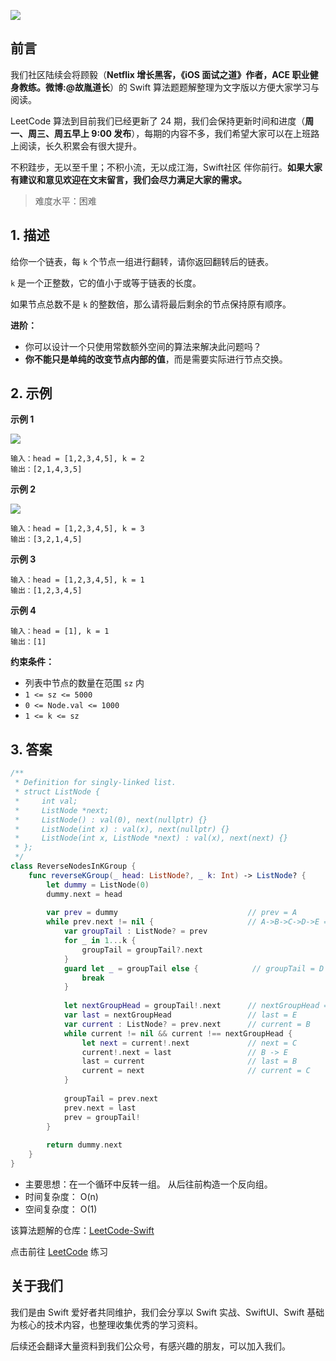 ![](https://upload-images.jianshu.io/upload_images/2829694-8d80389416deefc4.png?imageMogr2/auto-orient/strip%7CimageView2/2/w/1240)

## 前言

我们社区陆续会将顾毅（**Netflix 增长黑客，《iOS 面试之道》作者，ACE 职业健身教练。微博:@故胤道长**）的 Swift 算法题题解整理为文字版以方便大家学习与阅读。

LeetCode 算法到目前我们已经更新了 24 期，我们会保持更新时间和进度（**周一、周三、周五早上 9:00 发布**），每期的内容不多，我们希望大家可以在上班路上阅读，长久积累会有很大提升。

不积跬步，无以至千里；不积小流，无以成江海，Swift社区 伴你前行。**如果大家有建议和意见欢迎在文末留言，我们会尽力满足大家的需求。**

> 难度水平：困难

## 1. 描述

给你一个链表，每 `k` 个节点一组进行翻转，请你返回翻转后的链表。

`k` 是一个正整数，它的值小于或等于链表的长度。

如果节点总数不是 `k` 的整数倍，那么请将最后剩余的节点保持原有顺序。

**进阶：**

* 你可以设计一个只使用常数额外空间的算法来解决此问题吗？
* **你不能只是单纯的改变节点内部的值**，而是需要实际进行节点交换。


## 2. 示例

**示例 1**

![](https://images.xiaozhuanlan.com/photo/2022/e7ffe2c592e735c37fd28ed34ffd2e68.jpg)

```
输入：head = [1,2,3,4,5], k = 2
输出：[2,1,4,3,5]
```

**示例 2**

![](https://files.mdnice.com/user/17787/1b3ebe4c-bfcf-4bbc-8254-7431d966463b.png)

```
输入：head = [1,2,3,4,5], k = 3
输出：[3,2,1,4,5]
```

**示例 3**

```
输入：head = [1,2,3,4,5], k = 1
输出：[1,2,3,4,5]
```

**示例 4**

```
输入：head = [1], k = 1
输出：[1]
```

**约束条件：**

- 列表中节点的数量在范围 `sz` 内
- `1 <= sz <= 5000`
- `0 <= Node.val <= 1000`
- `1 <= k <= sz`
  
## 3. 答案

```swift
/**
 * Definition for singly-linked list.
 * struct ListNode {
 *     int val;
 *     ListNode *next;
 *     ListNode() : val(0), next(nullptr) {}
 *     ListNode(int x) : val(x), next(nullptr) {}
 *     ListNode(int x, ListNode *next) : val(x), next(next) {}
 * };
 */
class ReverseNodesInKGroup {
    func reverseKGroup(_ head: ListNode?, _ k: Int) -> ListNode? {
        let dummy = ListNode(0)
        dummy.next = head
        
        var prev = dummy                             // prev = A
        while prev.next != nil {                     // A->B->C->D->E => A->D->C->B->E
            var groupTail : ListNode? = prev
            for _ in 1...k {
                groupTail = groupTail?.next
            }
            guard let _ = groupTail else {            // groupTail = D
                break
            }
            
            let nextGroupHead = groupTail!.next      // nextGroupHead = E
            var last = nextGroupHead                 // last = E
            var current : ListNode? = prev.next      // current = B
            while current != nil && current !== nextGroupHead {
                let next = current!.next             // next = C
                current!.next = last                 // B -> E
                last = current                       // last = B
                current = next                       // current = C
            }
            
            groupTail = prev.next
            prev.next = last
            prev = groupTail!
        }
        
        return dummy.next
    }
}
```

* 主要思想：在一个循环中反转一组。 从后往前构造一个反向组。
* 时间复杂度： O(n)
* 空间复杂度： O(1)

该算法题解的仓库：[LeetCode-Swift](https://github.com/soapyigu/LeetCode-Swift "LeetCode-Swift")

点击前往 [LeetCode](https://leetcode.com/problems/reverse-nodes-in-k-group/ "LeetCode") 练习

## 关于我们

我们是由 Swift 爱好者共同维护，我们会分享以 Swift 实战、SwiftUI、Swift 基础为核心的技术内容，也整理收集优秀的学习资料。

后续还会翻译大量资料到我们公众号，有感兴趣的朋友，可以加入我们。
